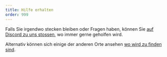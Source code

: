 ```yaml
---
title: Hilfe erhalten
order: 999
---
```


Falls Sie irgendwo stecken bleiben oder Fragen haben, können Sie [auf Discord zu uns stossen](https://chat.freesewing.org/), wo immer gerne geholfen wird.

Alternativ können sich einige der anderen Orte ansehen [ wo wird zu finden sind](/community/where/).
